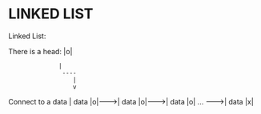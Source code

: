 LINKED LIST
===

Linked List:

There is a head: |o|

                  |
                   ----
                      |
                      v                     
Connect to a data   | data |o|--->| data |o|--->| data |o| ... --->| data |x|



